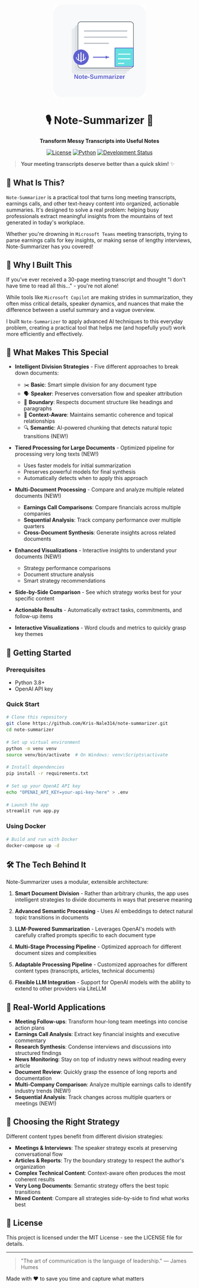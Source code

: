 <p align="center">
  <img src="logo.svg" alt="Note-Summarizer Logo" width="250"/>
</p>

<h1 align="center">🎙️   Note-Summarizer    📝 </h1>
<p align="center"><strong>Transform Messy Transcripts into Useful Notes</strong></p>

<p align="center">
  <a href="https://github.com/kris-nale314/bytemesumai/blob/main/LICENSE"><img src="https://img.shields.io/badge/license-MIT-blue" alt="License"></a>
  <a href="#"><img src="https://img.shields.io/badge/python-3.8%2B-blue" alt="Python"></a>
  <a href="#"><img src="https://img.shields.io/badge/status-beta-green" alt="Development Status"></a>
</p>

> **Your meeting transcripts deserve better than a quick skim!** ✨

## 📝 What Is This?

`Note-Summarizer` is a practical tool that turns long meeting transcripts, earnings calls, and other text-heavy content into organized, actionable summaries. It's designed to solve a real problem: helping busy professionals extract meaningful insights from the mountains of text generated in today's workplace.

Whether you're drowning in `Microsoft Teams` meeting transcripts, trying to parse earnings calls for key insights, or making sense of lengthy interviews, Note-Summarizer has you covered!

## 🌟 Why I Built This

If you've ever received a 30-page meeting transcript and thought "I don't have time to read all this..." - you're not alone! 

While tools like `Microsoft Copilot` are making strides in summarization, they often miss critical details, speaker dynamics, and nuances that make the difference between a useful summary and a vague overview.

I built `Note-Summarizer` to apply advanced AI techniques to this everyday problem, creating a practical tool that helps me (and hopefully you!) work more efficiently and effectively.

## 💎 What Makes This Special

- **Intelligent Division Strategies** - Five different approaches to break down documents:
  - ✂️ **Basic**: Smart simple division for any document type
  - 🗣️ **Speaker**: Preserves conversation flow and speaker attribution
  - 📑 **Boundary**: Respects document structure like headings and paragraphs
  - 🧠 **Context-Aware**: Maintains semantic coherence and topical relationships
  - 🔍 **Semantic**: AI-powered chunking that detects natural topic transitions (NEW!)

- **Tiered Processing for Large Documents** - Optimized pipeline for processing very long texts (NEW!)
  - Uses faster models for initial summarization
  - Preserves powerful models for final synthesis
  - Automatically detects when to apply this approach

- **Multi-Document Processing** - Compare and analyze multiple related documents (NEW!)
  - **Earnings Call Comparisons**: Compare financials across multiple companies
  - **Sequential Analysis**: Track company performance over multiple quarters
  - **Cross-Document Synthesis**: Generate insights across related documents

- **Enhanced Visualizations** - Interactive insights to understand your documents (NEW!)
  - Strategy performance comparisons
  - Document structure analysis
  - Smart strategy recommendations

- **Side-by-Side Comparison** - See which strategy works best for your specific content

- **Actionable Results** - Automatically extract tasks, commitments, and follow-up items

- **Interactive Visualizations** - Word clouds and metrics to quickly grasp key themes

## 🚀 Getting Started

### Prerequisites
- Python 3.8+
- OpenAI API key

### Quick Start

```bash
# Clone this repository
git clone https://github.com/Kris-Nale314/note-summarizer.git
cd note-summarizer

# Set up virtual environment
python -m venv venv
source venv/bin/activate  # On Windows: venv\Scripts\activate

# Install dependencies
pip install -r requirements.txt

# Set up your OpenAI API key
echo "OPENAI_API_KEY=your-api-key-here" > .env

# Launch the app
streamlit run app.py
```

### Using Docker

```bash
# Build and run with Docker
docker-compose up -d
```

## 🛠️ The Tech Behind It

Note-Summarizer uses a modular, extensible architecture:

1. **Smart Document Division** - Rather than arbitrary chunks, the app uses intelligent strategies to divide documents in ways that preserve meaning

2. **Advanced Semantic Processing** - Uses AI embeddings to detect natural topic transitions in documents

3. **LLM-Powered Summarization** - Leverages OpenAI's models with carefully crafted prompts specific to each document type

4. **Multi-Stage Processing Pipeline** - Optimized approach for different document sizes and complexities

5. **Adaptable Processing Pipeline** - Customized approaches for different content types (transcripts, articles, technical documents)

6. **Flexible LLM Integration** - Support for OpenAI models with the ability to extend to other providers via LiteLLM

## 💼 Real-World Applications

- **Meeting Follow-ups**: Transform hour-long team meetings into concise action plans
- **Earnings Call Analysis**: Extract key financial insights and executive commentary
- **Research Synthesis**: Condense interviews and discussions into structured findings
- **News Monitoring**: Stay on top of industry news without reading every article
- **Document Review**: Quickly grasp the essence of long reports and documentation
- **Multi-Company Comparison**: Analyze multiple earnings calls to identify industry trends (NEW!)
- **Sequential Analysis**: Track changes across multiple quarters or meetings (NEW!)

## 🧠 Choosing the Right Strategy

Different content types benefit from different division strategies:

- **Meetings & Interviews**: The speaker strategy excels at preserving conversational flow
- **Articles & Reports**: Try the boundary strategy to respect the author's organization
- **Complex Technical Content**: Context-aware often produces the most coherent results
- **Very Long Documents**: Semantic strategy offers the best topic transitions
- **Mixed Content**: Compare all strategies side-by-side to find what works best

## 📜 License

This project is licensed under the MIT License - see the LICENSE file for details.

---

> "The art of communication is the language of leadership." — James Humes

Made with ❤️ to save you time and capture what matters